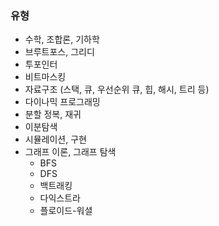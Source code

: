 ### 유형

- 수학, 조합론, 기하학
- 브루트포스, 그리디
- 투포인터
- 비트마스킹
- 자료구조 (스택, 큐, 우선순위 큐, 힙, 해시, 트리 등)
- 다이나믹 프로그래밍
- 분할 정복, 재귀
- 이분탐색
- 시뮬레이션, 구현
- 그래프 이론, 그래프 탐색
  - BFS
  - DFS
  - 백트래킹
  - 다익스트라
  - 플로이드-워셜
